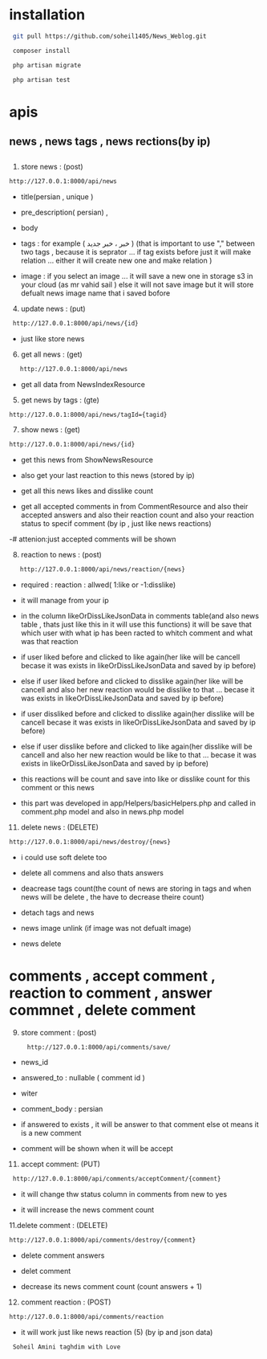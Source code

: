 # installation

```bash
 git pull https://github.com/soheil1405/News_Weblog.git
```

```bash
 composer install
```

```bash
 php artisan migrate
```

```bash
 php artisan test
```

# apis
##
## news , news tags  , news rections(by ip)
##
1. store news   : (post)


```bash
http://127.0.0.1:8000/api/news
```
- title(persian , unique )

- pre_description( persian) ,

- body

-  tags : for example ( خبر ، خبر جدید ) (that is important to use "," between two tags , because it is seprator ... if tag exists before just it will make relation ... either it will create new one and make relation )

- image : if you select an image ... it will save a new one in storage s3 in your cloud (as mr vahid sail ) else it will not save image but it will store defualt news image name that i saved bofore
        
    
4. update news  : (put)


```bash
 http://127.0.0.1:8000/api/news/{id}
```

  - just like store news

6. get all news : (get)

```bash
   http://127.0.0.1:8000/api/news
````

  - get all data from NewsIndexResource

5. get news by tags : (gte)

```bahs
http://127.0.0.1:8000/api/news/tagId={tagid}
```


7. show news    : (get) 
```bash
http://127.0.0.1:8000/api/news/{id}
```

- get this news from ShowNewsResource

- also get your last reaction to this news (stored by ip)     

-  get all this news likes and disslike count

- get all accepted comments in from CommentResource and also their accepted answers and also their reaction count and also your reaction status to specif comment (by ip , just like news reactions)

-# attenion:just accepted comments will be shown
   
8. reaction to news : (post)
```bash
   http://127.0.0.1:8000/api/news/reaction/{news}
````
- required : reaction : allwed( 1:like or -1:disslike)

- it will manage from your ip

- in the column likeOrDissLikeJsonData in comments table(and also news table , thats just like this in it will use this functions) it will be save that which user with what ip has been racted to whitch comment and what was that reaction

- if user liked before and clicked to like again(her like will be cancell becase it was exists in likeOrDissLikeJsonData and saved by ip before)

- else if user liked before and clicked to disslike again(her like will be cancell  and also her new reaction would be disslike to that ...  becase it was exists in likeOrDissLikeJsonData and saved by ip before)

- if user dissliked before and clicked to disslike again(her disslike will be cancell becase it was exists in likeOrDissLikeJsonData and saved by ip before)

- else if user disslike before and clicked to like again(her disslike will be cancell  and also her new reaction would be like to that ...  becase it was exists in likeOrDissLikeJsonData and saved by ip before)

- this reactions will be count and save into like or disslike count for this comment or this news

- this part was developed in app/Helpers/basicHelpers.php and called in comment.php model and also in news.php model


11. delete news : (DELETE)
```bash
http://127.0.0.1:8000/api/news/destroy/{news}
```
- i could use soft delete too

- delete all commens and also thats answers

- deacrease tags count(the count of news are storing in tags and when news will be delete , the have to decrease theire count)

- detach tags and news

- news image  unlink (if image was not defualt image)

- news delete
    
####

# comments , accept comment , reaction to comment , answer commnet , delete comment

9. store comment : (post)

```bash
     http://127.0.0.1:8000/api/comments/save/   
```

- news_id

- answered_to : nullable ( comment id )

- witer 

- comment_body : persian

- if answered to exists , it will be answer to that comment else ot means it is a new comment 

- comment will be shown when it will be accept 



11. accept comment: (PUT)

```bash
 http://127.0.0.1:8000/api/comments/acceptComment/{comment}
```
- it will change thw status column in comments from new to yes

- it will increase the news comment count



11.delete comment : (DELETE)  

```bash
http://127.0.0.1:8000/api/comments/destroy/{comment}

```
- delete comment answers

- delet comment

- decrease its news comment count (count answers + 1)


    
12. comment reaction : (POST)

```bash
http://127.0.0.1:8000/api/comments/reaction
```
- it will work just like news reaction  (5) (by ip and json data)

   
```bash
 Soheil Amini taghdim with Love
```
